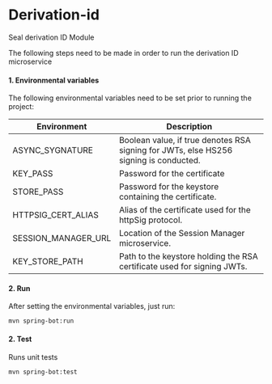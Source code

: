 # Derivation-id
Seal derivation ID Module

The following steps need to be made in order to run the derivation ID microservice

#### 1. Environmental variables

The following environmental variables need to be set prior to running the project:

|Environment       | Description |
|------------------| ---- | 
| ASYNC_SYGNATURE  | Boolean value, if true denotes RSA signing for JWTs, else HS256 signing is conducted.|
| KEY_PASS         | Password for the certificate| 
| STORE_PASS       | Password for the keystore containing the certificate.| 
| HTTPSIG_CERT_ALIAS | Alias of the certificate used for the httpSig protocol. |
| SESSION_MANAGER_URL| Location of the Session Manager microservice. |
| KEY_STORE_PATH   |Path to the keystore holding the RSA certificate used for signing JWTs. 



#### 2. Run


After setting the environmental variables, just run: 

```mvn spring-bot:run ```


#### 2. Test
Runs unit tests 


```mvn spring-bot:test ```

